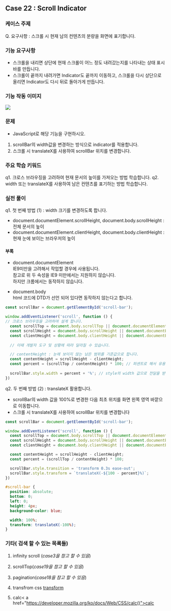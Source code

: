 ## Case 22 : Scroll Indicator

### 케이스 주제
Q. 요구사항 : 스크롤 시 현재 남의 컨텐츠의 분량을 화면에 표기합니다.


### 기능 요구사항
- 스크롤을 내리면 상단에 현재 스크롤이 어느 정도 내려갔는지를 나타내는 상태 표시바를 만듭니다.
- 스크롤이 끝까지 내려가면 Indicator도 끝까지 이동하고, 스크롤을 다시 상단으로 올리면 Indicator도 다시 뒤로 돌아가게 만듭니다.

### 기능 작동 이미지
<a href='https://ifh.cc/v-LQM3Xo' target='_blank'><img src='https://ifh.cc/g/LQM3Xo.gif' border='0'></a>


### 문제
- JavaScript로 해당 기능을 구현하시오.
1. scrollBar의 width값을 변경하는 방식으로 indicator를 적용합니다.
2. 스크롤 시 translateX를 사용하여 scrollBar 위치를 변경합니다.


### 주요 학습 키워드
q1. 크로스 브라우징을 고려하여 현재 문서의 높이를 가져오는 방법 학습합니다.
q2. width 또는 translateX를 사용하여 남은 컨텐츠를 표기하는 방법 학습합니다.


### 실전 풀이
q1. 첫 번째 방법 (1) : width 크기를 변경하도록 합니다.
- document.documentElement.scrollHeight, document.body.scrollHeight : 전체 문서의 높이
- document.documentElement.clientHeight, document.body.clientHeight : 현재 눈에 보이는 브라우저의 높이

#### 부록
- document.documentElement  
IE9미만을 고려해서 작업할 경우에 사용됩니다.  
참고로 위 두 속성을 IE9 미만에서는 지원하지 않습니다.  
하지만 크롬에서는 동작하지 않습니다.  
  
- document.body  
html 코드에 DTD가 선언 되어 있다면 동작하지 않는다고 합니다.

```js
const scrollBar = document.getElementById('scroll-bar');

window.addEventListener('scroll', function () {
// 크로스 브라우징을 고려하여 설계 합니다.
  const scrollTop = document.body.scrollTop || document.documentElement.scrollTop;
  const scrollHeight = document.body.scrollHeight || document.documentElement.scrollHeight; // 문서의 전체 높이를 파악합니다.
  const clientHeight = document.body.clientHeight || document.documentElement.clientHeight; // 현재 눈에 보이는 브라우저의 높이도 파악합니다.
  
  // 이때 개발자 도구 및 상황에 따라 달라질 수 있습니다.

  // contentHeight : 눈에 보이지 않는 남은 범위를 기준값으로 합니다.
  const contentHeight = scrollHeight - clientHeight;
  const percent = (scrollTop / contentHeight) * 100; // 퍼센트로 해서 유용하게 할 수 있도록 합니다.
  
  scrollBar.style.width = percent + '%'; // style의 width 값으로 전달을 받습니다.
})
```

q2. 두 번째 방법 (2) : translateX 활용합니다.
- scrollBar의 width 값을 100%로 변경한 다음 최초 위치를 화면 왼쪽 영역 바깥으로 이동합니다.
- 스크롤 시 translateX를 사용하여 scrollBar 위치를 변경합니다


```js
const scrollBar = document.getElementById('scroll-bar');

window.addEventListener('scroll', function () {
  const scrollTop = document.body.scrollTop || document.documentElement.scrollTop;
  const scrollHeight = document.body.scrollHeight || document.documentElement.scrollHeight;
  const clientHeight = document.body.clientHeight || document.documentElement.clientHeight;

  const contentHeight = scrollHeight - clientHeight;
  const percent = (scrollTop / contentHeight) * 100;

  scrollBar.style.transition = 'transform 0.3s ease-out';
  scrollBar.style.transform = `translateX(-${100 - percent}%)`;
})
```

```css
#scroll-bar {
  position: absolute;
  bottom: 0;
  left: 0;
  height: 4px;
  background-color: blue;

  width: 100%;
  transform: translateX(-100%);
}
```

### 기타( 검색 할 수 있는 목록들)
1. infinity scroll (*case3을 참고 할 수 있음*)
2. scrollTop(*case19을 참고 할 수 있음*)
3. pagination(*case18을 참고 할 수 있음*)

4. transfrom css <a href="https://developer.mozilla.org/ko/docs/Web/CSS/transform">transform</a>
5. calc< a href="https://developer.mozilla.org/ko/docs/Web/CSS/calc()">calc</a>

